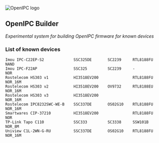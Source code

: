 ![OpenIPC logo][logo]

## OpenIPC Builder
_Experimental system for building OpenIPC firmware for known devices_


### List of known devices

```
Imou IPC-C22EP-S2             SSC325DE       SC2239     RTL8188FU     NAND
Imou IPC-F22AP                SSC325         SC2239     -             NOR
Rostelecom HS303 v1           HI3518EV200               RTL8188FU     NOR_16M
Rostelecom HS303 v2           HI3518EV200    OV9732     RTL8188EU     NOR_16M
Rostelecom HS303 v3           HI3518EV200                             NOR_16M
Rostelecom IPC8232SWC-WE-B    SSC337DE       OS02G10    RTL8188FU     NOR_16M
Smartwares CIP-37210          HI3518EV200               RTL8188FU     NOR
TP-Link Tapo C110             SSC333         SC3338     SSW101B       NOR_8M
Uniview C1L-2WN-G-RU          SSC337DE       OS02G10    RTL8188FU     NOR_16M

```


[logo]: https://openipc.org/assets/openipc-logo-black.svg

